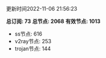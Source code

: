 更新时间2022-11-06 21:56:23

**总订阅: 73**
**总节点: 2068**
**有效节点: 1013**
- ss节点: 616
- v2ray节点: 253
- trojan节点: 144
